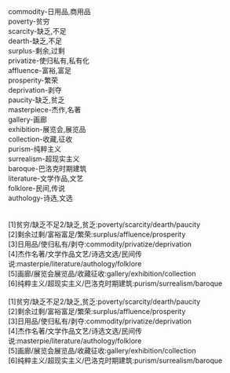 commodity-日用品,商用品<br>
poverty-贫穷<br>
scarcity-缺乏,不足<br>
dearth-缺乏,不足<br>
surplus-剩余,过剩<br>
privatize-使归私有,私有化<br>
affluence-富裕,富足<br>
prosperity-繁荣<br>
deprivation-剥夺<br>
paucity-缺乏,贫乏<br>
masterpiece-杰作,名著<br>
gallery-画廊<br>
exhibition-展览会,展览品<br>
collection-收藏,征收<br>
purism-纯粹主义<br>
surrealism-超现实主义<br>
baroque-巴洛克时期建筑<br>
literature-文学作品,文艺<br>
folklore-民间,传说<br>
authology-诗选,文选<br>
<br>
<br>
[1]贫穷/缺乏不足2/缺乏,贫乏:poverty/scarcity/dearth/paucity<br>
[2]剩余过剩/富裕富足/繁荣:surplus/affluence/prosperity<br>
[3]日用品/使归私有/剥夺:commodity/privatize/deprivation<br>
[4]杰作名著/文学作品文艺/诗选文选/民间传说:masterpie/literature/authology/folklore<br>
[5]画廊/展览会展览品/收藏征收:gallery/exhibition/collection<br>
[6]纯粹主义/超现实主义/巴洛克时期建筑:purism/surrealism/baroque<br>
<br>
[1]贫穷/缺乏不足2/缺乏,贫乏:poverty/scarcity/dearth/paucity<br>
[2]剩余过剩/富裕富足/繁荣:surplus/affluence/prosperity<br>
[3]日用品/使归私有/剥夺:commodity/privatize/deprivation<br>
[4]杰作名著/文学作品文艺/诗选文选/民间传说:masterpie/literature/authology/folklore<br>
[5]画廊/展览会展览品/收藏征收:gallery/exhibition/collection<br>
[6]纯粹主义/超现实主义/巴洛克时期建筑:purism/surrealism/baroque<br>
<br>
<br>